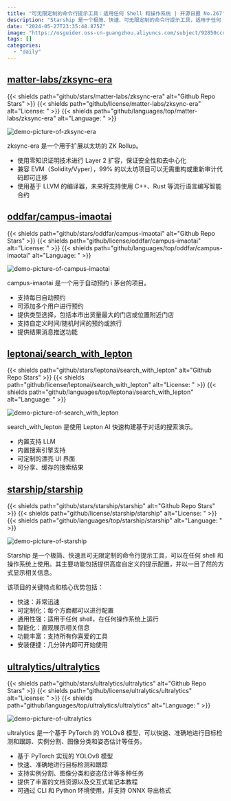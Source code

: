 ```yaml
---
title: "可无限定制的命令行提示工具：适用任何 Shell 和操作系统 | 开源日报 No.267"
description: "Starship 是一个极简、快速、可无限定制的命令行提示工具，适用于任何 shell 和操作系统。它具有快速、可定制化、通用性强、智能化、功能丰富、安装便捷等关键特点和核心优势。无论你是开发者还是普通用户，Starship 都能为你的命令行操作提供极致的便捷和智能化体验。"
date: "2024-05-27T23:35:48.875Z"
image: "https://osguider.oss-cn-guangzhou.aliyuncs.com/subject/92850ccddcc2adc5a7208ed368dd2c64.png"
tags: []
categories:
  - "daily"
---
```


## [matter-labs/zksync-era](https://github.com/matter-labs/zksync-era)

{{< shields path="github/stars/matter-labs/zksync-era" alt="Github Repo Stars" >}} {{< shields path="github/license/matter-labs/zksync-era" alt="License: " >}} {{< shields path="github/languages/top/matter-labs/zksync-era" alt="Language: " >}}

![demo-picture-of-zksync-era](https://static.osguider.com/subject/github/matter-labs/zksync-era/682b0936d774e1b50af5eb7fd07b5cd8.png)

zksync-era 是一个用于扩展以太坊的 ZK Rollup。

- 使用零知识证明技术进行 Layer 2 扩容，保证安全性和去中心化
- 兼容 EVM（Solidity/Vyper），99% 的以太坊项目可以无需重构或重新审计代码即可迁移
- 使用基于 LLVM 的编译器，未来将支持使用 C++、Rust 等流行语言编写智能合约
  
## [oddfar/campus-imaotai](https://github.com/oddfar/campus-imaotai)

{{< shields path="github/stars/oddfar/campus-imaotai" alt="Github Repo Stars" >}} {{< shields path="github/license/oddfar/campus-imaotai" alt="License: " >}} {{< shields path="github/languages/top/oddfar/campus-imaotai" alt="Language: " >}}

![demo-picture-of-campus-imaotai](https://static.osguider.com/subject/github/oddfar/campus-imaotai/832c218354cd9fa1a558ca6c023c8abd.png)

campus-imaotai 是一个用于自动预约 i 茅台的项目。

- 支持每日自动预约
- 可添加多个用户进行预约
- 提供类型选择，包括本市出货量最大的门店或位置附近门店
- 支持自定义时间/随机时间的预约或旅行
- 提供结果消息推送功能
  
## [leptonai/search_with_lepton](https://github.com/leptonai/search_with_lepton)

{{< shields path="github/stars/leptonai/search_with_lepton" alt="Github Repo Stars" >}} {{< shields path="github/license/leptonai/search_with_lepton" alt="License: " >}} {{< shields path="github/languages/top/leptonai/search_with_lepton" alt="Language: " >}}

![demo-picture-of-search_with_lepton](https://static.osguider.com/subject/github/leptonai/search_with_lepton/de2c5832fdf1494538a4b8b35a7cce8b.png)

search_with_lepton 是使用 Lepton AI 快速构建基于对话的搜索演示。

- 内置支持 LLM
- 内置搜索引擎支持
- 可定制的漂亮 UI 界面
- 可分享、缓存的搜索结果
  
## [starship/starship](https://github.com/starship/starship)

{{< shields path="github/stars/starship/starship" alt="Github Repo Stars" >}} {{< shields path="github/license/starship/starship" alt="License: " >}} {{< shields path="github/languages/top/starship/starship" alt="Language: " >}}

![demo-picture-of-starship](https://static.osguider.com/subject/github/starship/starship/f07846905de73d6d80241f4cba95975e.gif)

Starship 是一个极简、快速且可无限定制的命令行提示工具，可以在任何 shell 和操作系统上使用。其主要功能包括提供高度自定义的提示配置，并以一目了然的方式显示相关信息。

该项目的关键特点和核心优势包括：

- 快速：非常迅速
- 可定制化：每个方面都可以进行配置
- 通用性强：适用于任何 shell，在任何操作系统上运行
- 智能化：直观展示相关信息
- 功能丰富：支持所有你喜爱的工具
- 安装便捷：几分钟内即可开始使用
  
## [ultralytics/ultralytics](https://github.com/ultralytics/ultralytics)

{{< shields path="github/stars/ultralytics/ultralytics" alt="Github Repo Stars" >}} {{< shields path="github/license/ultralytics/ultralytics" alt="License: " >}} {{< shields path="github/languages/top/ultralytics/ultralytics" alt="Language: " >}}

![demo-picture-of-ultralytics](https://picgo-daily.oss-cn-guangzhou.aliyuncs.com/picgo-daily/2024/c10671c983cf0d1d30aa3bdf5b39801c.png)

ultralytics 是一个基于 PyTorch 的 YOLOv8 模型，可以快速、准确地进行目标检测和跟踪、实例分割、图像分类和姿态估计等任务。

- 基于 PyTorch 实现的 YOLOv8 模型
- 快速、准确地进行目标检测和跟踪
- 支持实例分割、图像分类和姿态估计等多种任务
- 提供了丰富的文档资源以及交互式笔记本教程
- 可通过 CLI 和 Python 环境使用，并支持 ONNX 导出格式
  
